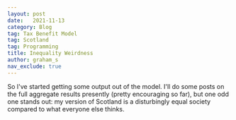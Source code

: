 ```yaml
---
layout: post
date:   2021-11-13
category: Blog
tag: Tax Benefit Model
tag: Scotland
tag: Programming
title: Inequality Weirdness
author: graham_s
nav_exclude: true
---
```


So I've started getting some output out of the model. I'll do some posts on the full aggregate results presently (pretty encouraging so far), but one odd one stands out: my version of Scotland is a disturbingly equal society compared to what everyone else thinks.

<!--more-->


